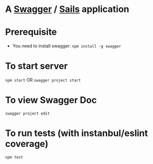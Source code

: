 # A [Swagger](https://www.npmjs.com/package/swagger) / [Sails](http://sailsjs.org) application 

# Prerequisite

- You need to install swagger:
`npm install -g swagger`

# To start server
`npm start`
OR
`swagger project start`

# To view Swagger Doc
`swagger project edit`

# To run tests (with instanbul/eslint coverage)
`npm test`